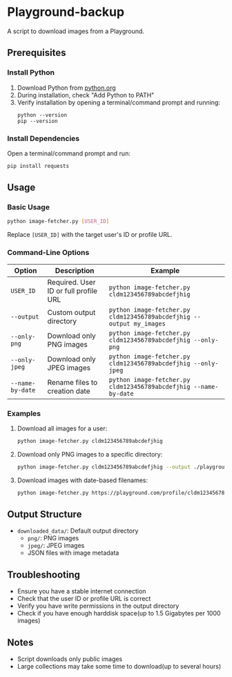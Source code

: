 # Playground-backup
A script to download images from a Playground.

## Prerequisites

### Install Python
1. Download Python from [python.org](https://www.python.org/downloads/)
2. During installation, check "Add Python to PATH"
3. Verify installation by opening a terminal/command prompt and running:
   ```
   python --version
   pip --version
   ```

### Install Dependencies
Open a terminal/command prompt and run:
```bash
pip install requests
```

## Usage

### Basic Usage
```bash
python image-fetcher.py [USER_ID]
```
Replace `[USER_ID]` with the target user's ID or profile URL.

### Command-Line Options

| Option | Description | Example |
|--------|-------------|---------|
| `USER_ID` | Required. User ID or full profile URL | `python image-fetcher.py cldm123456789abcdefjhig` |
| `--output` | Custom output directory | `python image-fetcher.py cldm123456789abcdefjhig --output my_images` |
| `--only-png` | Download only PNG images | `python image-fetcher.py cldm123456789abcdefjhig --only-png` |
| `--only-jpeg` | Download only JPEG images | `python image-fetcher.py cldm123456789abcdefjhig --only-jpeg` |
| `--name-by-date` | Rename files to creation date | `python image-fetcher.py cldm123456789abcdefjhig --name-by-date` |

### Examples

1. Download all images for a user:
   ```bash
   python image-fetcher.py cldm123456789abcdefjhig
   ```

2. Download only PNG images to a specific directory:
   ```bash
   python image-fetcher.py cldm123456789abcdefjhig --output ./playground_images --only-png
   ```

3. Download images with date-based filenames:
   ```bash
   python image-fetcher.py https://playground.com/profile/cldm123456789abcdefjhig --name-by-date
   ```

## Output Structure
- `downloaded_data/`: Default output directory
  - `png/`: PNG images
  - `jpeg/`: JPEG images
  - JSON files with image metadata

## Troubleshooting
- Ensure you have a stable internet connection
- Check that the user ID or profile URL is correct
- Verify you have write permissions in the output directory
- Check if you have enough harddisk space(up to 1.5 Gigabytes per 1000 images)

## Notes
- Script downloads only public images
- Large collections may take some time to download(up to several hours)
